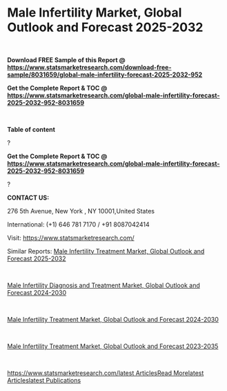 <h1>Male Infertility Market, Global Outlook and Forecast 2025-2032</h1><br/><p><strong>Download FREE Sample of this Report @ <a href="https://www.statsmarketresearch.com/download-free-sample/8031659/global-male-infertility-forecast-2025-2032-952">https://www.statsmarketresearch.com/download-free-sample/8031659/global-male-infertility-forecast-2025-2032-952</a></strong></p>
 
 
 
 <div><b>Get the Complete Report & TOC @ <a href="https://www.statsmarketresearch.com/global-male-infertility-forecast-2025-2032-952-8031659">https://www.statsmarketresearch.com/global-male-infertility-forecast-2025-2032-952-8031659</a></b></div>
 
 
 
 <p><br />
 
 <b>Table of content</b></p>
 
 
 
 <p>? </p>
 
 
 
 <div><b>Get the Complete Report & TOC @ <a href="https://www.statsmarketresearch.com/global-male-infertility-forecast-2025-2032-952-8031659">https://www.statsmarketresearch.com/global-male-infertility-forecast-2025-2032-952-8031659</a></b></div>
 
 
 
 <p>? </p>
 
 
 
 <p><b>CONTACT US:</b><br />
 
 276 5th Avenue, New York , NY 10001,United States<br />
 
 International: (+1) 646 781 7170 / +91 8087042414<br />
 
 Visit: <a href="https://www.statsmarketresearch.com/">https://www.statsmarketresearch.com/</a><br />
 
 Similar Reports: <a href="https://www.statsmarketresearch.com/global-male-infertility-forecast-2025-2032-952-8031659">Male Infertility Treatment Market, Global Outlook and Forecast 2025-2032 </a><br />
 
 <br />
 
 <a href="https://www.statsmarketresearch.com/global-male-infertility-forecast-2025-2032-952-8031659">Male Infertility Diagnosis and Treatment Market, Global Outlook and Forecast 2024-2030</a><br />
 
 <br />
 
 <a href="https://www.statsmarketresearch.com/global-male-infertility-forecast-2025-2032-952-8031659">Male Infertility Treatment Market, Global Outlook and Forecast 2024-2030</a><br />
 
 <br />
 
 <a href="https://www.statsmarketresearch.com/global-male-infertility-forecast-2025-2032-952-8031659">Male Infertility Treatment Market, Global Outlook and Forecast 2023-2035</a><br />
 
 <br />
 
 <a href="https://gyeongbokgung.com">https://www.statsmarketresearch.com/</a><a href="https://hallyeomaritime.com">latest Articles</a><a href="https://jingwansa.com">Read More</a><a href="https://nguoiviet.jp/">latest Articles</a><a href="https://www.intelmarketresearch.com/">latest Publications</a></p>